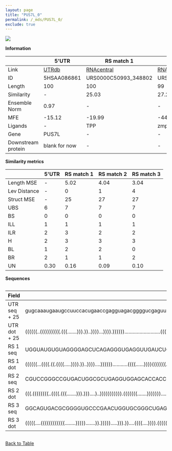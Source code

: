 ```yaml
---
layout: page
title: "PUS7L_0"
permalink: /_mds/PUS7L_0/
exclude: true
---
```




![](../../alns_9.28.22/aln_5HSAA086861_0.931.png?raw=true)


**Information**

| | 5'UTR       | RS match 1   | RS match 2  | RS match 3 |
| ---- | ----------- | ----------- | ----------- | ----------- |
| Link | <a href="http://utrdb.ba.itb.cnr.it/getutr/5HSAA086861/1" target="_blank" rel="noopener noreferrer">UTRdb</a>   | <a href="https://rnacentral.org/rna/URS0000C50993/348802" target="_blank" rel="noopener noreferrer">RNAcentral</a>     |<a href="https://rnacentral.org/rna/URS000231244B/653045" target="_blank" rel="noopener noreferrer">RNAcentral</a>  | <a href="https://rnacentral.org/rna/URS0000C7A632/28042" target="_blank" rel="noopener noreferrer">RNAcentral</a>   |
| ID | 5HSAA086861     | URS0000C50993_348802     | URS000231244B_653045     | URS0000C7A632_28042     |
| Length | 100     |  100    | 99   |  98    |
| Similarity | - | 25.03 | 27.22 | 27.82 |
| Ensemble Norm | 0.97 | - | - | - |
| MFE | -15.12 | -19.99 | -44.43 | -30.46 |
| Ligands | - | TPP | zmp-ztp | TPP |
| Gene | PUS7L | - | - | - |
| Downstream protein | blank for now    |    -    | -  | - |


**Similarity metrics**

| | 5'UTR       | RS match 1   | RS match 2  | RS match 3 |
| ---- | ----------- | ----------- | ----------- | ----------- |
| Length MSE | - | 5.02 | 4.04 | 3.04 |
| Lev Distance | - | 0 | 1 | 4 |
| Struct MSE | - | 25 | 27 | 27 |
| UBS| 6 | 7 | 7 | 7 |
| BS | 0 | 0 | 0 | 0 |
| ILL | 1 | 1 | 1 | 1 |
| ILR | 2 | 3 | 2 | 2 |
| H | 2 | 3 | 3 | 3 |
| BL | 1 | 2 | 2 | 0 |
| BR | 2 | 1 | 1 | 2 |
| UN | 0.30 | 0.16 | 0.09 | 0.10 |

**Sequences**


<div style="overflow-x:auto;">

<table>
<colgroup>
<col width="30%" />
<col width="70%" />
</colgroup>
<thead>
<tr class="header">
<th>Field</th>
<th>Description</th>
</tr>
</thead>
<tbody>
<tr>
<td markdown="span">UTR seq + 25 </td>
<td markdown="span"> gugcaaaugaaugccuuccacugaaccgagguagacggggucgaguuucuugcgcgauggcacuguuauagaagaATGTTTGAAGCGATTGGTTTTTTAG </td>
</tr>
<tr>
<td markdown="span">UTR dot + 25  </td>
<td markdown="span"> ((((((..((((((((((.(((.......))).))..))))...)))).))))))..........................(((((.....)))))....
</td>
</tr>


<tr>
<td markdown="span">RS 1 seq </td>
<td markdown="span"> UGGUAUGUGUAGGGGAGCUCAGAGGGUGAGGUUGAUCUGAGAAAUACCGGAGAACUUGAUCUGGAUAAUACCAGCGAAAGGACAUGCCUUCUUUGACGUC
</td>
</tr>


<tr>
<td markdown="span">RS 1 dot </td>
<td markdown="span"> ((((((...((((.((.((((.....)))).))..))))....))))))...........((((......))))(((((((.....))))..))).....
</td>
</tr>


<tr>
<td markdown="span">RS 2 seq </td>
<td markdown="span"> CGUCCGGGCCGUGACUGGCGCUGAGGUGGAGCACCACCGGGGAGCGGUCUGACGAUCGGGAGGCCAUCGCUCCCGAGAAGGACGUCGACGGCGUCACCA
</td>
</tr>


<tr>
<td markdown="span">RS 2 dot </td>
<td markdown="span"> (((.((((((((..((((.(((.......))).)))....)..))))))))))).(((((((.......)))))))....((((((...))))))....
</td>
</tr>


<tr>
<td markdown="span">RS 3 seq </td>
<td markdown="span"> GGCAGUGACGCGGGGUGCCCGAACUGGUGCGGGCUGAGAUCACACCCGUUGAACCUGACCUAGGUCGUACUAGCGGAGGGACGUCAUGGUUCCGAACG
</td>
</tr>


<tr>
<td markdown="span">RS 3 dot </td>
<td markdown="span"> (((((....((((((((((((........))))).......)).))))).....))).))....((((....)))).(((((......))))).....
</td>
</tr>

</tbody>
</table>


</div>


[Back to Table](../../display)
